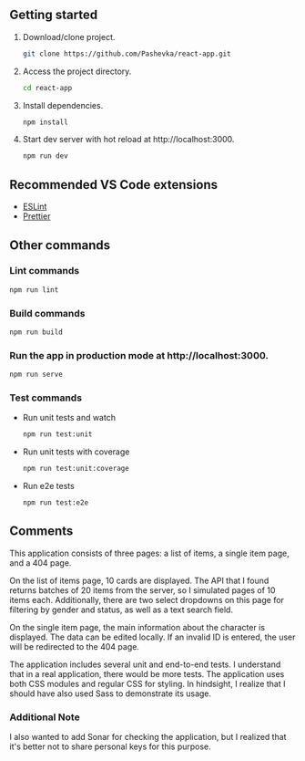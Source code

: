 ## Getting started

1. Download/clone project.

   ```bash
   git clone https://github.com/Pashevka/react-app.git
   ```

2. Access the project directory.

   ```bash
   cd react-app
   ```

4. Install dependencies.

   ```bash
   npm install
   ```

5. Start dev server with hot reload at http://localhost:3000.
   ```bash
   npm run dev
   ```

## Recommended VS Code extensions

- [ESLint](https://marketplace.visualstudio.com/items?itemName=dbaeumer.vscode-eslint)
- [Prettier](https://marketplace.visualstudio.com/items?itemName=esbenp.prettier-vscode)

## Other commands

### Lint commands

```bash
npm run lint
```

### Build commands

```bash
npm run build
```

### Run the app in production mode at http://localhost:3000.

```bash
npm run serve
```

### Test commands

- Run unit tests and watch
  ```bash
  npm run test:unit
  ```
- Run unit tests with coverage
  ```bash
  npm run test:unit:coverage
  ```
- Run e2e tests
  ```bash
  npm run test:e2e
  ```

## Comments
This application consists of three pages: a list of items, a single item page, and a 404 page.

On the list of items page, 10 cards are displayed. The API that I found returns batches of 20 items from the server, so I simulated pages of 10 items each. Additionally, there are two select dropdowns on this page for filtering by gender and status, as well as a text search field.

On the single item page, the main information about the character is displayed. The data can be edited locally. If an invalid ID is entered, the user will be redirected to the 404 page.

The application includes several unit and end-to-end tests. I understand that in a real application, there would be more tests. The application uses both CSS modules and regular CSS for styling. In hindsight, I realize that I should have also used Sass to demonstrate its usage.

### Additional Note
I also wanted to add Sonar for checking the application, but I realized that it's better not to share personal keys for this purpose.